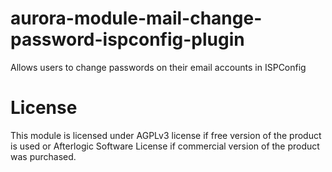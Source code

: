 # aurora-module-mail-change-password-ispconfig-plugin
Allows users to change passwords on their email accounts in ISPConfig

# License
This module is licensed under AGPLv3 license if free version of the product is used or Afterlogic Software License if commercial version of the product was purchased. 
